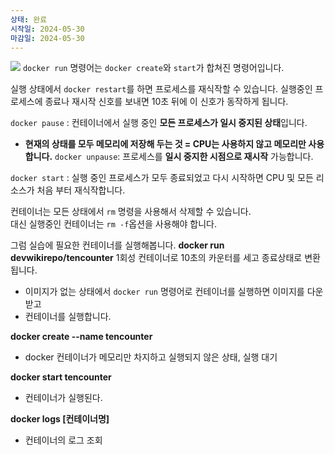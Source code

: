 ```yaml
---
상태: 완료
시작일: 2024-05-30
마감일: 2024-05-30
---
```

![](https://i.imgur.com/hVLR0wz.png)
`docker run` 명령어는 `docker create`와 `start`가 합쳐진 명령어입니다.

실행 상태에서 `docker restart`를 하면 프로세스를 재식작할 수 있습니다. 실행중인 프로세스에 종료나 재시작 신호를 보내면 10초 뒤에 이 신호가 동작하게 됩니다.

`docker pause` : 컨테이너에서 실행 중인 **모든 프로세스가 일시 중지된 상태**입니다.
- **현재의 상태를 모두 메모리에 저장해 두는 것 = CPU는 사용하지 않고 메모리만 사용합니다.**
`docker unpause`: 프로세스를 **일시 중지한 시점으로 재시작** 가능합니다.

`docker start` : 실행 중인 프로세스가 모두 종료되었고 다시 시작하면 CPU 및 모든 리소스가 처음 부터 재식작합니다.

컨테이너는 모든 상태에서 `rm` 명령을 사용해서 삭제할 수 있습니다.</br>
대신 실행중인 컨테이너는 `rm -f`옵션을 사용해야 합니다.

그럼 실습에 필요한 컨테이너를 실행해봅니다.
**docker run devwikirepo/tencounter**
1회성 컨테이너로 10초의 카운터를 세고 종료상태로 변환됩니다.
- 이미지가 없는 상태에서 `docker run` 명령어로 컨테이너를 실행하면 이미지를 다운 받고
- 컨테이너를 실행합니다.


**docker create --name tencounter**
- docker 컨테이너가 메모리만 차지하고 실행되지 않은 상태, 실행 대기

**docker start tencounter**
- 컨테이너가 실행된다.


**docker logs [컨테이너명]**
- 컨테이너의 로그 조회
